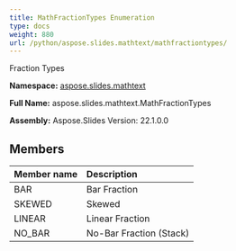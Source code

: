 ```yaml
---
title: MathFractionTypes Enumeration
type: docs
weight: 880
url: /python/aspose.slides.mathtext/mathfractiontypes/
---
```


Fraction Types

**Namespace:** [aspose.slides.mathtext](/python/aspose.slides.mathtext/)

**Full Name:** aspose.slides.mathtext.MathFractionTypes

**Assembly:**  Aspose.Slides Version: 22.1.0.0

## **Members**
|**Member name**|**Description**|
| :- | :- |
|BAR|Bar Fraction|
|SKEWED|Skewed|
|LINEAR|Linear Fraction|
|NO_BAR|No-Bar Fraction (Stack)|
